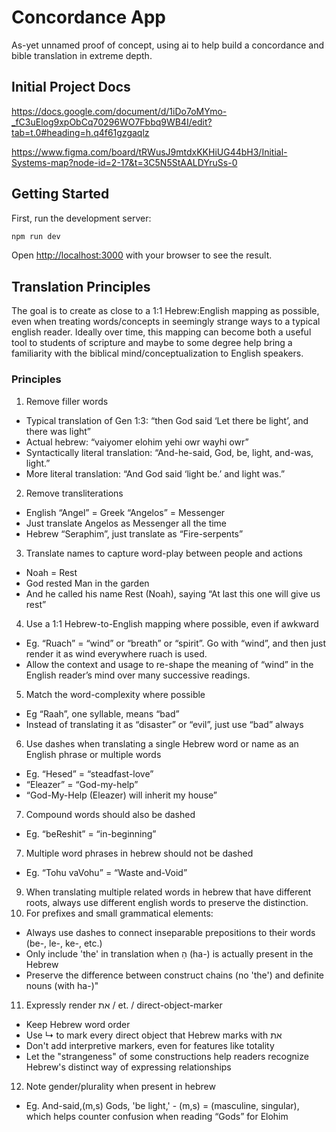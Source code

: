 # Concordance App

As-yet unnamed proof of concept, using ai to help build a concordance and bible translation in extreme depth.

## Initial Project Docs

https://docs.google.com/document/d/1iDo7oMYmo-_fC3uElog9xpObCq70296WO7Fbbq9WB4I/edit?tab=t.0#heading=h.q4f61gzgaqlz

https://www.figma.com/board/tRWusJ9mtdxKKHiUG44bH3/Initial-Systems-map?node-id=2-17&t=3C5N5StAALDYruSs-0

## Getting Started

First, run the development server:

```bash
npm run dev
```

Open [http://localhost:3000](http://localhost:3000) with your browser to see the result.

## Translation Principles

The goal is to create as close to a 1:1 Hebrew:English mapping as possible, even when treating words/concepts in seemingly strange ways to a typical english reader. Ideally over time, this mapping can become both a useful tool to students of scripture and maybe to some degree help bring a familiarity with the biblical mind/conceptualization to English speakers.

### Principles

1. Remove filler words

- Typical translation of Gen 1:3: “then God said ‘Let there be light’, and there was light”
- Actual hebrew: “vaiyomer elohim yehi owr wayhi owr”
- Syntactically literal translation: “And-he-said, God, be, light, and-was, light.”
- More literal translation: “And God said ‘light be.’ and light was.”

2. Remove transliterations

- English “Angel” = Greek “Angelos” = Messenger
- Just translate Angelos as Messenger all the time
- Hebrew “Seraphim”, just translate as “Fire-serpents”

3. Translate names to capture word-play between people and actions

- Noah = Rest
- God rested Man in the garden
- And he called his name Rest (Noah), saying “At last this one will give us rest”

4. Use a 1:1 Hebrew-to-English mapping where possible, even if awkward

- Eg. “Ruach” = “wind” or “breath” or “spirit”. Go with “wind”, and then just render it as wind everywhere ruach is used.
- Allow the context and usage to re-shape the meaning of “wind” in the English reader’s mind over many successive readings.

5. Match the word-complexity where possible

- Eg “Raah”, one syllable, means “bad”
- Instead of translating it as “disaster” or “evil”, just use “bad” always

6. Use dashes when translating a single Hebrew word or name as an English phrase or multiple words

- Eg. “Hesed” = “steadfast-love”
- “Eleazer” = “God-my-help”
- “God-My-Help (Eleazer) will inherit my house”

7. Compound words should also be dashed

- Eg. “beReshit” = “in-beginning”

7. Multiple word phrases in hebrew should not be dashed

- Eg. “Tohu vaVohu” = “Waste and-Void”

9. When translating multiple related words in hebrew that have different roots, always use different english words to preserve the distinction.
10. For prefixes and small grammatical elements:

- Always use dashes to connect inseparable prepositions to their words (be-, le-, ke-, etc.)
- Only include 'the' in translation when הַ (ha-) is actually present in the Hebrew
- Preserve the difference between construct chains (no 'the') and definite nouns (with ha-)"

11. Expressly render את / et. / direct-object-marker

- Keep Hebrew word order
- Use ↳ to mark every direct object that Hebrew marks with את
- Don't add interpretive markers, even for features like totality
- Let the "strangeness" of some constructions help readers recognize Hebrew's distinct way of expressing relationships

12. Note gender/plurality when present in hebrew

- Eg. And-said,(m,s) Gods, 'be light,' - (m,s) = (masculine, singular), which helps counter confusion when reading “Gods” for Elohim
